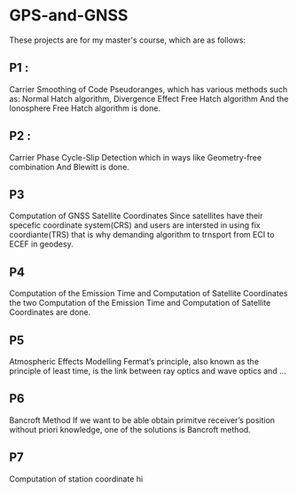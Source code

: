 # GPS-and-GNSS
These projects are for my master's course, which are as follows:
  ## P1 :
  Carrier Smoothing of Code Pseudoranges, which has various methods such as:
  Normal Hatch algorithm, Divergence Effect Free Hatch algorithm And the Ionosphere Free Hatch algorithm is done.
  ## P2 :
  Carrier Phase Cycle-Slip Detection which in ways like Geometry-free combination And Blewitt is done.
  ## P3
  Computation of GNSS Satellite Coordinates
  Since satellites have their specefic coordinate system(CRS) and users are intersted in using fix
  coordiante(TRS) that is why demanding algorithm to trnsport from ECI to ECEF in geodesy.
  ## P4
  Computation of the Emission Time and Computation of Satellite Coordinates
  the two Computation of the Emission Time and Computation of Satellite Coordinates are done.
  ## P5
  Atmospheric Effects Modelling
  Fermat’s principle, also known as the principle of least time, is the link between ray optics
  and wave optics and ...
  ## P6
  Bancroft Method
  If we want to be able obtain primitve receiver’s position without priori knowledge, one of the
  solutions is Bancroft method.
  ## P7
  Computation of station coordinate
  hi
